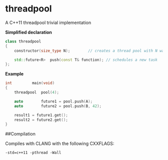threadpool
==========

A C++11 threadpool trivial implementation

**Simplified declaration**
```c++
class threadpool
{
	constructor(size_type N);		 // creates a thread pool with N waiting threads

	std::future<R>	push(const T& function); // schedules a new task
};
```

**Example**
```c++
int			main(void)
{
	threadpool	pool(4);

	auto		future1 = pool.push(A);
	auto		future2 = pool.push(B, 42);

	result1 = future1.get();
	result2 = future2.get();
}
```

##Compilation

Compiles with CLANG with the following CXXFLAGS:

```shell
-std=c++11 -pthread -Wall
```
